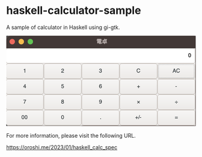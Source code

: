 # haskell-calculator-sample

A sample of calculator in Haskell using gi-gtk.

![](img/calculator.png)

For more information, please visit the following URL.

https://oroshi.me/2023/01/haskell_calc_spec
